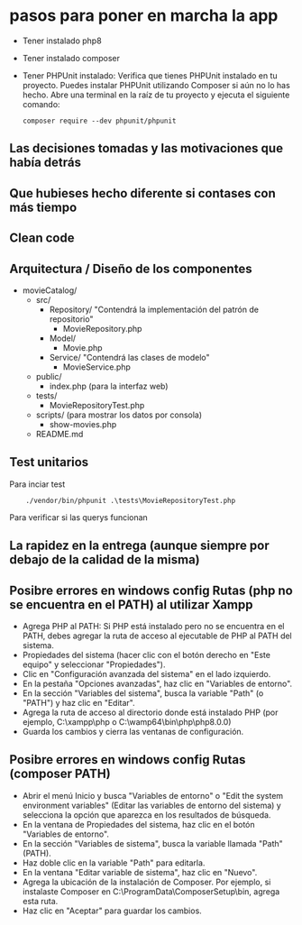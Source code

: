 # pasos para poner en marcha la app
- Tener instalado php8 
- Tener instalado composer
- Tener PHPUnit instalado: 
    Verifica que tienes PHPUnit instalado en tu proyecto. Puedes instalar PHPUnit utilizando Composer si aún no lo has hecho. Abre una terminal en la raíz de tu proyecto y ejecuta el siguiente comando:

    ```
    composer require --dev phpunit/phpunit

    ```

## Las decisiones tomadas y las motivaciones que había detrás

## Que hubieses hecho diferente si contases con más tiempo

## Clean code

## Arquitectura / Diseño de los componentes

- movieCatalog/
    - src/
        - Repository/ "Contendrá la implementación del patrón de repositorio"
            - MovieRepository.php
        - Model/
            - Movie.php
        - Service/ "Contendrá las clases de modelo"
            - MovieService.php
    - public/
        - index.php (para la interfaz web)
    - tests/ 
        - MovieRepositoryTest.php
    - scripts/ (para  mostrar los datos por consola)
        - show-movies.php
    - README.md


## Test unitarios
Para inciar test
```
    ./vendor/bin/phpunit .\tests\MovieRepositoryTest.php
```
Para verificar si las querys funcionan
## La rapidez en la entrega (aunque siempre por debajo de la calidad de la misma)






















## Posibre errores en windows config Rutas (php no se encuentra en el PATH) al utilizar Xampp
- Agrega PHP al PATH: Si PHP está instalado pero no se encuentra en el PATH, debes agregar la ruta de acceso al ejecutable de PHP al PATH del sistema. 
- Propiedades del sistema (hacer clic con el botón derecho en "Este equipo" y seleccionar "Propiedades").
- Clic en "Configuración avanzada del sistema" en el lado izquierdo.
- En la pestaña "Opciones avanzadas", haz clic en "Variables de entorno".
- En la sección "Variables del sistema", busca la variable "Path" (o "PATH") y haz clic en "Editar".
- Agrega la ruta de acceso al directorio donde está instalado PHP (por ejemplo, C:\xampp\php o C:\wamp64\bin\php\php8.0.0)
- Guarda los cambios y cierra las ventanas de configuración.


## Posibre errores en windows config Rutas (composer PATH)
- Abrir el menú Inicio y busca "Variables de entorno" o "Edit the system environment variables" (Editar las variables de entorno del sistema) y selecciona la opción que aparezca en los resultados de búsqueda.
- En la ventana de Propiedades del sistema, haz clic en el botón "Variables de entorno".
- En la sección "Variables de sistema", busca la variable llamada "Path" (PATH).
- Haz doble clic en la variable "Path" para editarla.
- En la ventana "Editar variable de sistema", haz clic en "Nuevo".
- Agrega la ubicación de la instalación de Composer. Por ejemplo, si instalaste Composer en         C:\ProgramData\ComposerSetup\bin, agrega esta ruta.
- Haz clic en "Aceptar" para guardar los cambios.


